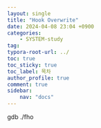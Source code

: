 ```yaml
---
layout: single
title: "Hook Overwrite"
date: 2024-04-08 23:04 +0900
categories: 
    - SYSTEM-study
tag:
typora-root-url: ../
toc: true
toc_sticky: true
toc_label: 목차
author_profile: true
comment: true
sidebar:
    nav: "docs"
---
```




gdb ./fho 